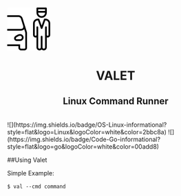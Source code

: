 ![](https://github.com/nickmancari/valet/blob/master/img/icons8-valet-parking-100.png)

<h1 align='center'>VALET</h1>
<h2 align='center'>Linux Command Runner</h2>
<br>
![](https://img.shields.io/badge/OS-Linux-informational?style=flat&logo=Linux&logoColor=white&color=2bbc8a)
![](https://img.shields.io/badge/Code-Go-informational?style=flat&logo=go&logoColor=white&color=00add8)
<br>

##Using Valet

Simple Example:
```
$ val --cmd command
```
